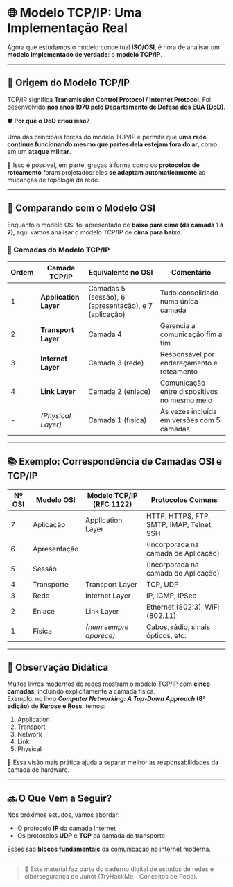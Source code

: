 # 🌐 Modelo TCP/IP: Uma Implementação Real

Agora que estudamos o modelo conceitual **ISO/OSI**, é hora de analisar um **modelo implementado de verdade**: o **modelo TCP/IP**.

---

## 🔧 Origem do Modelo TCP/IP

TCP/IP significa **Transmission Control Protocol / Internet Protocol**. Foi desenvolvido **nos anos 1970 pelo Departamento de Defesa dos EUA (DoD)**.

🛡️ **Por quê o DoD criou isso?**

Uma das principais forças do modelo TCP/IP é permitir que **uma rede continue funcionando mesmo que partes dela estejam fora do ar**, como em um **ataque militar**.

🔁 Isso é possível, em parte, graças à forma como os **protocolos de roteamento** foram projetados: eles **se adaptam automaticamente** às mudanças de topologia da rede.

---

## 🔁 Comparando com o Modelo OSI

Enquanto o modelo OSI foi apresentado de **baixo para cima (da camada 1 à 7)**, aqui vamos analisar o modelo TCP/IP de **cima para baixo**.

### 🔷 Camadas do Modelo TCP/IP

| Ordem | Camada TCP/IP         | Equivalente no OSI                | Comentário |
|-------|------------------------|-----------------------------------|------------|
| 1     | **Application Layer**  | Camadas 5 (sessão), 6 (apresentação), e 7 (aplicação) | Tudo consolidado numa única camada |
| 2     | **Transport Layer**    | Camada 4                          | Gerencia a comunicação fim a fim |
| 3     | **Internet Layer**     | Camada 3 (rede)                   | Responsável por endereçamento e roteamento |
| 4     | **Link Layer**         | Camada 2 (enlace)                 | Comunicação entre dispositivos no mesmo meio |
| -     | *(Physical Layer)*     | Camada 1 (física)                 | Às vezes incluída em versões com 5 camadas |

---

## 📚 Exemplo: Correspondência de Camadas OSI e TCP/IP

| Nº OSI | Modelo OSI             | Modelo TCP/IP (RFC 1122) | Protocolos Comuns                           |
|--------|------------------------|---------------------------|---------------------------------------------|
| 7      | Aplicação              | Application Layer         | HTTP, HTTPS, FTP, SMTP, IMAP, Telnet, SSH   |
| 6      | Apresentação           |                           | (Incorporada na camada de Aplicação)        |
| 5      | Sessão                 |                           | (Incorporada na camada de Aplicação)        |
| 4      | Transporte             | Transport Layer           | TCP, UDP                                     |
| 3      | Rede                   | Internet Layer            | IP, ICMP, IPSec                              |
| 2      | Enlace                 | Link Layer                | Ethernet (802.3), WiFi (802.11)              |
| 1      | Física                 | *(nem sempre aparece)*    | Cabos, rádio, sinais ópticos, etc.          |

---

## 📘 Observação Didática

Muitos livros modernos de redes mostram o modelo TCP/IP com **cinco camadas**, incluindo explicitamente a camada física.  
Exemplo: no livro **_Computer Networking: A Top-Down Approach_ (8ª edição)** de **Kurose e Ross**, temos:

1. Application  
2. Transport  
3. Network  
4. Link  
5. Physical

🔎 Essa visão mais prática ajuda a separar melhor as responsabilidades da camada de hardware.

---

## 🔜 O Que Vem a Seguir?

Nos próximos estudos, vamos abordar:
- O protocolo **IP** da camada Internet
- Os protocolos **UDP** e **TCP** da camada de transporte

Esses são **blocos fundamentais** da comunicação na internet moderna.

---

> 🧠 Este material faz parte do caderno digital de estudos de redes e cibersegurança de Junot (TryHackMe - Conceitos de Rede).
